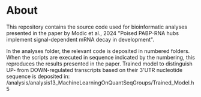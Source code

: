 # About
This repository contains the source code used for bioinformatic analyses presented in the paper by Modic et al., 2024 "Poised PABP-RNA hubs implement signal-dependent mRNA decay in development".

In the analyses folder, the relevant code is deposited in numbered folders. When the scripts are executed in sequence indicated by the numbering, this reproduces the results presented in the paper.
Trained model to distinguish UP- from DOWN-regulated transcripts based on their 3'UTR nucleotide sequence is deposited in: /analysis/analysis13_MachineLearningOnQuantSeqGroups/Trained_Model.h5


